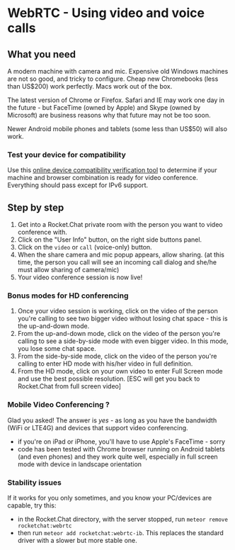 # WebRTC - Using video and voice calls

## What you need

A modern machine with camera and mic. Expensive old Windows machines are not so good, and tricky to configure. Cheap new Chromebooks (less than US$200) work perfectly. Macs work out of the box.

The latest version of Chrome or Firefox. Safari and IE may work one day in the future - but FaceTime (owned by Apple) and Skype (owned by Microsoft) are business reasons why that future may not be too soon.

Newer Android mobile phones and tablets (some less than US$50) will also work.

### Test your device for compatibility

Use this [online device compatibility verification tool](https://test.webrtc.org/) to determine if your machine and browser combination is ready for video conference.  Everything should pass except for IPv6 support.

## Step by step

1. Get into a Rocket.Chat private room with the person you want to video conference with.
2. Click on the "User Info" button, on the right side buttons panel.
3. Click on the `video` or `call` (voice-only) button.
4. When the share camera and mic popup appears, allow sharing.
   (at this time, the person you call will see an incoming call dialog and she/he must allow sharing of camera/mic)
5. Your video conference session is now live!

### Bonus modes for HD conferencing

1. Once your video session is working, click on the video of the person you're calling to see two bigger video without losing chat space - this is the up-and-down mode.
2. From the up-and-down mode, click on the video of the person you're calling to see a side-by-side mode with even bigger video.  In this mode, you lose some chat space.
3. From the side-by-side mode, click on the video of the person you're calling to enter HD mode with his/her video in full definition.
4. From the HD mode, click on your own video to enter Full Screen mode and use the best possible resolution.  [ESC will get you back to Rocket.Chat from full screen video]

### Mobile Video Conferencing ?

Glad you asked! The answer is *yes* - as long as you have the bandwidth (WiFi or LTE4G) and devices that support video conferencing. 

* if you're on iPad or iPhone, you'll have to use Apple's FaceTime - sorry
* code has been tested with Chrome browser running on Android tablets (and even phones) and they work quite well, especially in full screen mode with device in landscape orientation

### Stability issues

If it works for you only sometimes, and you know your PC/devices are capable, try this:

* in the Rocket.Chat directory, with the server stopped, run `meteor remove rocketchat:webrtc`
* then run `meteor add rocketchat:webrtc-ib`.   This replaces the standard driver with a 
slower but more stable one. 
